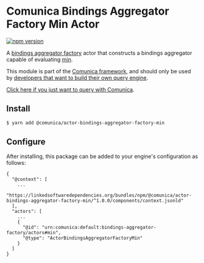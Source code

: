 # Comunica Bindings Aggregator Factory Min Actor

[![npm version](https://badge.fury.io/js/%40comunica%2Factor-bindings-aggregator-factory-min.svg)](https://www.npmjs.com/package/@comunica/actor-bindings-aggregator-factory-min)

A [bindings aggregator factory](https://github.com/comunica/comunica/tree/master/packages/bus-bindings-aggregator-factory) actor
that constructs a bindings aggregator capable of evaluating [min](https://www.w3.org/TR/sparql11-query/#defn_aggMin).

This module is part of the [Comunica framework](https://github.com/comunica/comunica),
and should only be used by [developers that want to build their own query engine](https://comunica.dev/docs/modify/).

[Click here if you just want to query with Comunica](https://comunica.dev/docs/query/).

## Install

```bash
$ yarn add @comunica/actor-bindings-aggregator-factory-min
```

## Configure

After installing, this package can be added to your engine's configuration as follows:
```text
{
  "@context": [
    ...
    "https://linkedsoftwaredependencies.org/bundles/npm/@comunica/actor-bindings-aggregator-factory-min/^1.0.0/components/context.jsonld"
  ],
  "actors": [
    ...
    {
      "@id": "urn:comunica:default:bindings-aggregator-factory/actors#min",
      "@type": "ActorBindingsAggregatorFactoryMin"
    }
  ]
}
```
